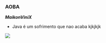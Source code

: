 ### AOBA


_**MaikonViniX**_ 

- Java é um sofrimento que nao acaba kjkjkjk


![](https://media1.tenor.com/m/2gyy4BcsLWsAAAAd/monkey-confused.gif)
